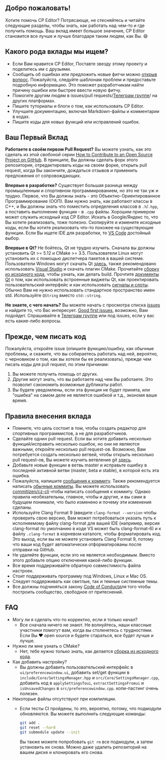 ## Добро пожаловать!

Хотите помочь CP Editor? Потрясающе, не стесняйтесь и читайте следующие разделы, чтобы знать, как работать над чем-то и где получить помощь. Ваш вклад имеет большое значение, CP Editor становится все лучше и лучше благодаря таким людям, как Вы. :smile:

## Какого рода вклады мы ищем?

- Если Вам нравится CP Editor, Поставте звезду этому проекту и поделитесь им с друзьями.
- Сообщить об ошибках или предложить новые фитчи можно [открыв вопрос](https://github.com/cpeditor/cpeditor/issues/new/choose). Пожалуйста, следуйте шаблонам проблем и предоставьте подробную информацию. Это поможет разработчикам найти причину ошибки или быстрее ввести новую фитчу.
- Помогите другим людям в issues/pull requests/[Телеграм группе](https://t.me/cpeditor)/ на других платформах.
- Пишите туториалы и блоги о том, как использовать CP Editor.
- Улучшите документацию, включая Markdown-файлы и комментарии в кодах.
- Пишите коды для новых функций или исправлений ошибок.

## Ваш Первый Вклад

**Работаете в своём первом Pull Request?** Вы можете узнать, как это сделать из этой *свобоной* серии [How to Contribute to an Open Source Project on GitHub](https://egghead.io/series/how-to-contribute-to-an-open-source-project-on-github). В принципе, Вы должны сделать форк этого репозитория, отредактировать коды на своем форке, открыть pull request, когда Вы закончите, дождаться отзывов и применить предложения от сопровождающих.

**Впервые в разработке?** Существует большая разница между промышленным и спортивном программированием, но это не так уж и трудно. Первое, что Вы должны знать - это Объектно-Ориентированное Программирование (ООП). Вам нужно знать, как работают классы в C++, и Вы должны знать что поместить определения классов в `.h`/`.hpp`, а поставить выполнение функции - в `.cpp` файлы. Хорошим примером может служить исходный код CP Editor. Искать в Google/Яндекс то, что Вы хотите реализовать, тоже полезно. Скопируйте и измените исходные коды, если Вы хотите реализовать что-то похожее на существующие функции. Если Вы ищете IDE для разработки, то [VS Code](https://code.visualstudio.com/) достойный выбор.

**Впервые в Qt?** Не бойтесь, Qt не трудно изучить. Сначала вы должны установить Qt >= 5.12 и CMake >= 3.5. Пользователи Linux могут установить их с помощью диспетчера пакетов в вашей системе. Пользователи Windows могут скачать Qt [здесь](https://www.qt.io/offline-installers), также рекомендовано использовать [Visual Studio](https://visualstudio.microsoft.com/) и скачать плагин CMake. Прочитайте [сборку из исходного кода](doc/INSTALL.md#Build-from-source), чтобы узнать, как делать build. Прочтите [документы Qt](https://doc.qt.io/) о том, как использовать встроенные виджеты Qt, как проектировать пользовательский интерфейс и как использовать [сигналы и слоты](https://doc.qt.io/qt-5/signalsandslots.html). Обычно Вам не нужно использовать стандартное пространство имен std. Используйте `QString` вместо `std::string`.

**Не знаете, с чего начать?** Вы можете начать с просмотра списка [issues](https://github.com/cpeditor/cpeditor/issues) и найдите то, что Вас интересует. [Good first issues](https://github.com/cpeditor/cpeditor/issues?q=is%3Aissue+is%3Aopen+label%3A%22good+first+issue%22), возможно, Вам подойдет. Спрашивайте в [Телеграм группе](https://t.me/cpeditor) или под issues, если у вас есть какие-либо вопросы.

## Прежде, чем писать код

Пожалуйста, откройте issue (опишите функцию/ошибку, как обычные проблемы, и скажите, что вы собираетесь работать над ней, вероятно, с черновиком о том, как вы хотели бы ее реализовать), прежде чем писать коды для pull request, по этим причинам:

1. Вы можете получить помощь от других.
2. Другие могут знать, что вы работаете над чем Вы работаете. Это позволит сэкономить возможные дубликаты работ.
3. Вы будете уведомлены, если эта функция не будет принята, или "ошибка" на самом деле не является ошибкой и т.д., экономя ваше время.

## Правила внесения вклада

- Помните, что цель состоит в том, чтобы создать редактор для спортивных программистов, а не для разработчиков.
- Сделайте однин pull request. Если вы хотите добавить несколько функций/исправить несколько ошибок, но они не являются важными, откройте несколько pull request-ов. Возможно, Вам потребуется создать несколько ветвей, чтобы открыть несколько pull request-ов, Вы можете изучить ветвление git [здесь](https://learngitbranching.js.org/).
- Добавьте новые функции в ветвь master и исправьте ошибку в последней активной ветви (master, beta и stable), в которой есть эта ошибка.  
- Пожалуйста, напишите [сообщения к коммиту](https://chris.beams.io/posts/git-commit/). Также рекомендуется написать [обычные коммиты](https://www.conventionalcommits.org/). Вы можете использовать [commitizen/cz-cli](https://github.com/commitizen/cz-cli) чтобы написать сообщения к коммиту. Однако правила необязательны, главное, чтобы и другие, и вы сами в будущем понимали, что было изменено и почему эти изменения сделаны.
- Используйте Clang Format 9 (введите `clang-format --version` чтобы проверить свою версию, Вам может потребоваться указать путь к исполняемому файлу clang-format для вашей IDE (например, версия clang-format по умолчанию в коде VS может быть clang-format-6) и к файлу `.clang-format` в корневом каталоге, чтобы форматировать код. Это выход, если вы не можете установить Clang Format 9, потому что ваши код будет автоматически отформатированы после отправки на GitHub.
- Не удаляйте функции, если это не является необходимым. Вместо этого добавьте опцию отключения какой-либо функции.
- Все время поддерживайте обратную совместимость файла настроек.
- Стоит поддерживать программу под Windows, Linux и Mac OS.
- Следует поддерживать как светлые, так и темные системные темы.
- Все должны подчиняться закону [Code of Conduct](CODE_OF_CONDUCT.md)для того чтобы построить сообщество, свободное от притеснений.

## FAQ

- Могу ли я сделать что-то корректно, если я только начал?
  - Все сначала ничего не знают. Не волнуйтесь, наши классные участники помогут вам, когда вы столкнетесь с трудностями. Если Вы :heart: open source и будете стараться, все будет лучше и лучше.
- Нужно ли мне узнать о CMake?
  - Нет, тебе нужно только знать, как делается [сборка из исходного кода](doc/INSTALL.md#Build-from-source).
- Как добавить настройку?
  - Вы должны добавить пользовательский интерфейс в  `ui/preferencewindow.ui`, добавить set/get функции в `include/Core/SettingsManager.hpp` и `src/Core/SettingsManager.cpp`, добавить код в `applySettingsToui`, `extractSettingsFromui` и `isUnsavedChanges` в `src/preferencewindow.cpp`. копи-пастинг очень полезен.
- Некоторые файлы отсутствуют при компиляции.
  - Если тесты CI пройдены, то это, вероятно, потому, что подмодули обновляются. Вы можете выполнить следующие команды:

    ```sh
    git add .
    git reset --hard
    git submodule update --init
    ```

    Вы также можете попробовать `git rm` все подмодули, а затем установить их снова. Можно даже удалить репозиторий на вашем диске и клонировать его снова.
